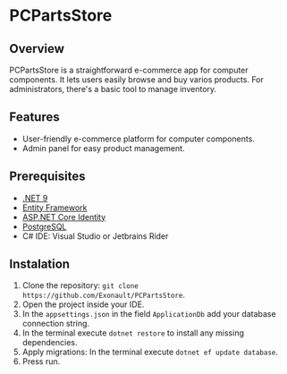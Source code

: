 # PCPartsStore

## Overview
PCPartsStore is a straightforward e-commerce app for computer components. It lets users easily browse and buy varios products. For administrators, there's a basic tool to manage inventory.

## Features
- User-friendly e-commerce platform for computer components.
- Admin panel for easy product management.

## Prerequisites
- [.NET 9](https://dotnet.microsoft.com/download/dotnet/9.0)
- [Entity Framework](https://docs.microsoft.com/en-us/ef/core/)
- [ASP.NET Core Identity](https://docs.microsoft.com/en-us/aspnet/core/security/authentication/identity)
- [PostgreSQL](https://www.postgresql.org/download/)
- C# IDE: Visual Studio or Jetbrains Rider

## Instalation
1. Clone the repository: `git clone https://github.com/Exonault/PCPartsStore`.
2. Open the project inside your IDE.
3. In the `appsettings.json` in the field `ApplicationDb` add your database connection string.
4. In the terminal execute `dotnet restore` to install any missing dependencies.
5. Apply migrations: In the terminal execute `dotnet ef update database`. 
6. Press run.
